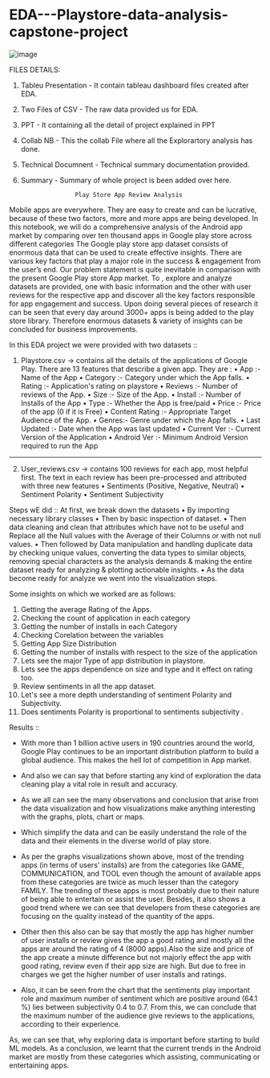 # EDA---Playstore-data-analysis-capstone-project

![image](https://github.com/Sridharpadhy/EDA---Playstore-data-analysis-capstone-project/assets/120051156/1da1e853-12d1-4954-96b9-fd4728ae7350)


FILES DETAILS:
1. Tableu Presentation - It contain tableau dashboard files created after EDA.
2. Two Files of CSV - The raw data provided us for EDA.
3. PPT - It containing all the detail of project explained in PPT
4. Collab NB - This the collab File where all the Explorartory analysis has done.
5. Technical Documnent - Technical summary documentation provided.
6. Summary - Summary of whole project is been added over here.
   

                      Play Store App Review Analysis

Mobile apps are everywhere. They are easy to create and can be lucrative, because of these two factors, more and more apps are being developed. In this notebook, we will do a comprehensive analysis of the Android app market by comparing over ten thousand apps in Google play store   across different categories 
The Google play store app dataset consists of enormous data that can be used to create effective insights. There are various key factors that play a major role in the success & engagement from the user’s end. Our problem statement is quite inevitable in comparison with the present Google Play store App market. To , explore and analyze datasets are provided, one with basic information and the  other with user reviews for the respective app  and discover all the key factors responsible for app engagement and success.
Upon doing several pieces of research it can be seen that every day around 3000+ apps is being added to the play store library. Therefore enormous datasets & variety of insights can be concluded for business improvements.


In this EDA project we were provided with two datasets ::

1.	Playstore.csv -> contains all the details of the applications of Google Play. There are 13 features that describe a given app.
They are :
•	App :- Name of the App
•	Category :- Category under which the App falls.
•	Rating :- Application's rating on playstore
•	Reviews :- Number of reviews of the App.
•	Size :- Size of the App.
•	Install :- Number of Installs of the App
•	Type :- Whether the App is free/paid
•	Price :- Price of the app (0 if it is Free)
•	Content Rating :- Appropriate Target Audience of the App.
•	Genres:- Genre under which the App falls.
•	Last Updated :- Date when the App was last updated
•	Current Ver :- Current Version of the Application
•	Android Ver :- Minimum Android Version required to run the App
________________________________________
2.	User_reviews.csv -> contains 100 reviews for each app, most helpful first. The text in each review has been pre-processed and attributed with three new features
•	Sentiments (Positive, Negative, Neutral)
•	Sentiment Polarity
•	Sentiment Subjectivity

Steps wE did ::
At first, we break down the datasets
•	By importing necessary library classes
•	Then by  basic inspection of dataset. 
•	Then data cleaning and  clean that attributes which have not to be useful and  Replace all the Null values with the Average of their Columns or with not null values.
•	Then followed by Data manipulation and handling duplicate data by checking unique values, converting the data types to similar objects, removing special characters as the analysis demands & making the entire dataset ready for analyzing & plotting actionable insights.
•	As the data become ready for analyze we went into the visualization steps.

Some insights on which we worked are as follows:

1.	Getting the average Rating of the Apps.
2.	Checking the count of application in each category
3.	Getting the number of installs in each Category
4.	Checking Corelation between the variables
5.	Getting App Size Distribution
6.	Getting the number of installs with respect to the size of the application
7.	Lets see the major Type of app distribution in playstore.
8.	Lets see the apps dependence on size and type and it effect on rating too.
9.	Review sentiments in all the app dataset.
10.	Let's see a more depth understanding of sentiment Polarity and Subjectivity.
11.	Does sentiments Polarity is proportional to sentiments subjectivity .




Results ::

- With more than 1 billion active users in 190 countries around the world, Google Play continues to be an important distribution platform to build a global audience. This makes the hell lot of competition in App market.

- And also we can say that before starting any kind of exploration the data cleaning play a vital role in result and accuracy.

- As we all can see the many observations and conclusion that arise from the data visualization and how visualizations make anything interesting with the graphs, plots, chart or maps.

- Which simplify the data and can be easily understand the role of the data and their elements in the diverse world of play store.

- As per the graphs visualizations shown above, most of the trending apps (in terms of users' installs) are from the categories like GAME, COMMUNICATION, and TOOL even though the amount of available apps from these categories are twice as much lesser than the category FAMILY. The trending of these apps is most probably due to their nature of being able to entertain or assist the user. Besides, it also shows a good trend where we can see that developers from these categories are focusing on the quality instead of the quantity of the apps.

- Other then this also can be say that mostly the app has higher number of user installs or review gives the app a good rating and mostly all the apps are around the rating of 4 (8000 apps).Also the size and price of the app create a minute difference but not majorly effect the app with good rating, review even if their app size are high. But due to free in charges we get the higher number of user installs and ratings.

- Also, it can be seen from the chart that the sentiments play important role and maximum number of sentiment which are positive around (64.1 %) lies between subjectivity 0.4 to 0.7. From this, we can conclude that the maximum number of the audience give reviews to the applications, according to their experience.

As, we can see that, why exploring data is important before starting to build ML models.
As a conclusion, we learnt that the current trends in the Android market are mostly from these categories which assisting, communicating or entertaining apps.
